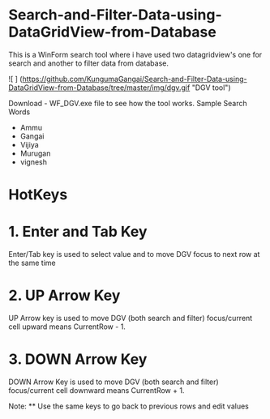 # Search-and-Filter-Data-using-DataGridView-from-Database
This is a WinForm search tool where i have used two datagridview's one for search and another to filter data from database. 

![ ] (https://github.com/KungumaGangai/Search-and-Filter-Data-using-DataGridView-from-Database/tree/master/img/dgv.gif "DGV tool")

Download - WF_DGV.exe file to see how the tool works.
Sample Search Words
  - Ammu
  - Gangai
  - Vijiya
  - Murugan
  - vignesh
  
  # HotKeys
  # 1. Enter and Tab Key
  Enter/Tab key is used to select value and to move DGV focus to next row at the same time
  
  # 2. UP Arrow Key
  UP Arrow key is used to move DGV (both search and filter) focus/current cell upward means CurrentRow - 1.
  
  # 3. DOWN Arrow Key
  DOWN Arrow Key is used to move DGV (both search and filter) focus/current cell downward means CurrentRow + 1.
  


Note:
** Use the same keys to go back to previous rows and edit values
